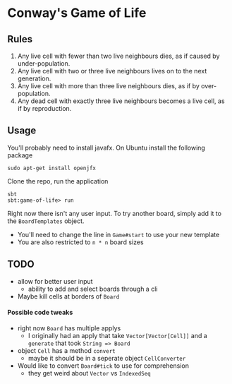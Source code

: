 Conway's Game of Life
====================

## Rules

 1. Any live cell with fewer than two live neighbours dies, as if caused by under-population.
 2. Any live cell with two or three live neighbours lives on to the next generation.
 3. Any live cell with more than three live neighbours dies, as if by over-population.
 4. Any dead cell with exactly three live neighbours becomes a live cell, as if by reproduction.

## Usage

You'll probably need to install javafx. On Ubuntu install the following package

```
sudo apt-get install openjfx
```

Clone the repo, run the application

```
sbt
sbt:game-of-life> run
```

Right now there isn't any user input. To try another board, simply add it to the `BoardTemplates` object.
  - You'll need to change the line in `Game#start` to use your new template
  - You are also restricted to `n * n` board sizes

TODO
----
- allow for better user input
  - ability to add and select boards through a cli
- Maybe kill cells at borders of `Board`

#### Possible code tweaks
- right now `Board` has multiple applys
  - I originally had an apply that take `Vector[Vector[Cell]]` and a `generate` that took `String => Board`
- object `Cell` has a method `convert`
  - maybe it should be in a seperate object `CellConverter`
- Would like to convert `Board#tick` to use for comprehension
  - they get weird about `Vector` vs `IndexedSeq`

